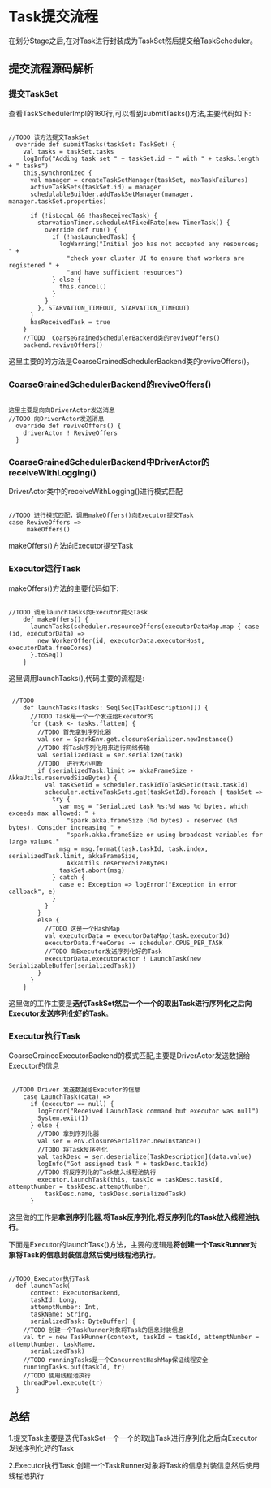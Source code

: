 # Task提交流程
在划分Stage之后,在对Task进行封装成为TaskSet然后提交给TaskScheduler。
## 提交流程源码解析
### 提交TaskSet
查看TaskSchedulerImpl的160行,可以看到submitTasks()方法,主要代码如下:
<pre><code>
//TODO 该方法提交TaskSet
  override def submitTasks(taskSet: TaskSet) {
    val tasks = taskSet.tasks
    logInfo("Adding task set " + taskSet.id + " with " + tasks.length + " tasks")
    this.synchronized {
      val manager = createTaskSetManager(taskSet, maxTaskFailures)
      activeTaskSets(taskSet.id) = manager
      schedulableBuilder.addTaskSetManager(manager, manager.taskSet.properties)

      if (!isLocal && !hasReceivedTask) {
        starvationTimer.scheduleAtFixedRate(new TimerTask() {
          override def run() {
            if (!hasLaunchedTask) {
              logWarning("Initial job has not accepted any resources; " +
                "check your cluster UI to ensure that workers are registered " +
                "and have sufficient resources")
            } else {
              this.cancel()
            }
          }
        }, STARVATION_TIMEOUT, STARVATION_TIMEOUT)
      }
      hasReceivedTask = true
    }
    //TODO  CoarseGrainedSchedulerBackend类的reviveOffers()
    backend.reviveOffers()
</code></pre>
这里主要的的方法是CoarseGrainedSchedulerBackend类的reviveOffers()。
### CoarseGrainedSchedulerBackend的reviveOffers()
<pre><code>
这里主要是向向DriverActor发送消息
//TODO 向DriverActor发送消息
  override def reviveOffers() {
    driverActor ! ReviveOffers
  }
</code></pre>

### CoarseGrainedSchedulerBackend中DriverActor的receiveWithLogging()
DriverActor类中的receiveWithLogging()进行模式匹配
<pre><code>
//TODO 进行模式匹配，调用makeOffers()向Executor提交Task
case ReviveOffers =>
     makeOffers()
</code></pre>
makeOffers()方法向Executor提交Task

### Executor运行Task
makeOffers()方法的主要代码如下:
<pre><code>
//TODO 调用launchTasks向Executor提交Task
    def makeOffers() {
      launchTasks(scheduler.resourceOffers(executorDataMap.map { case (id, executorData) =>
        new WorkerOffer(id, executorData.executorHost, executorData.freeCores)
      }.toSeq))
    }
</code></pre>    
这里调用launchTasks(),代码主要的流程是:
<pre><code>
 //TODO
    def launchTasks(tasks: Seq[Seq[TaskDescription]]) {
      //TODO Task是一个一个发送给Executor的
      for (task <- tasks.flatten) {
        //TODO 首先拿到序列化器
        val ser = SparkEnv.get.closureSerializer.newInstance()
        //TODO 将Task序列化用来进行网络传输
        val serializedTask = ser.serialize(task)
        //TODO  进行大小判断
        if (serializedTask.limit >= akkaFrameSize - AkkaUtils.reservedSizeBytes) {
          val taskSetId = scheduler.taskIdToTaskSetId(task.taskId)
          scheduler.activeTaskSets.get(taskSetId).foreach { taskSet =>
            try {
              var msg = "Serialized task %s:%d was %d bytes, which exceeds max allowed: " +
                "spark.akka.frameSize (%d bytes) - reserved (%d bytes). Consider increasing " +
                "spark.akka.frameSize or using broadcast variables for large values."
              msg = msg.format(task.taskId, task.index, serializedTask.limit, akkaFrameSize,
                AkkaUtils.reservedSizeBytes)
              taskSet.abort(msg)
            } catch {
              case e: Exception => logError("Exception in error callback", e)
            }
          }
        }
        else {
          //TODO 这是一个HashMap
          val executorData = executorDataMap(task.executorId)
          executorData.freeCores -= scheduler.CPUS_PER_TASK
          //TODO 向Executor发送序列化好的Task
          executorData.executorActor ! LaunchTask(new SerializableBuffer(serializedTask))
        }
      }
    }
</code></pre>
这里做的工作主要是**迭代TaskSet然后一个一个的取出Task进行序列化之后向Executor发送序列化好的Task**。

### Executor执行Task
CoarseGrainedExecutorBackend的模式匹配,主要是DriverActor发送数据给Executor的信息
<pre><code>
 //TODO Driver 发送数据给Executor的信息
    case LaunchTask(data) =>
      if (executor == null) {
        logError("Received LaunchTask command but executor was null")
        System.exit(1)
      } else {
        //TODO 拿到序列化器
        val ser = env.closureSerializer.newInstance()
        //TODO 将Task反序列化
        val taskDesc = ser.deserialize[TaskDescription](data.value)
        logInfo("Got assigned task " + taskDesc.taskId)
        //TODO 将反序列化的Task放入线程池执行
        executor.launchTask(this, taskId = taskDesc.taskId, attemptNumber = taskDesc.attemptNumber,
          taskDesc.name, taskDesc.serializedTask)
      }
</code></pre>
这里做的工作是**拿到序列化器,将Task反序列化,将反序列化的Task放入线程池执行**。

下面是Executor的launchTask()方法，主要的逻辑是**将创建一个TaskRunner对象将Task的信息封装信息然后使用线程池执行**。
<pre><code>
//TODO Executor执行Task
  def launchTask(
      context: ExecutorBackend,
      taskId: Long,
      attemptNumber: Int,
      taskName: String,
      serializedTask: ByteBuffer) {
    //TODO 创建一个TaskRunner对象将Task的信息封装信息
    val tr = new TaskRunner(context, taskId = taskId, attemptNumber = attemptNumber, taskName,
      serializedTask)
    //TODO runningTasks是一个ConcurrentHashMap保证线程安全
    runningTasks.put(taskId, tr)
    //TODO 使用线程池执行
    threadPool.execute(tr)
  }
</code></pre>


## 总结
1.提交Task主要是迭代TaskSet一个一个的取出Task进行序列化之后向Executor发送序列化好的Task

2.Executor执行Task,创建一个TaskRunner对象将Task的信息封装信息然后使用线程池执行
